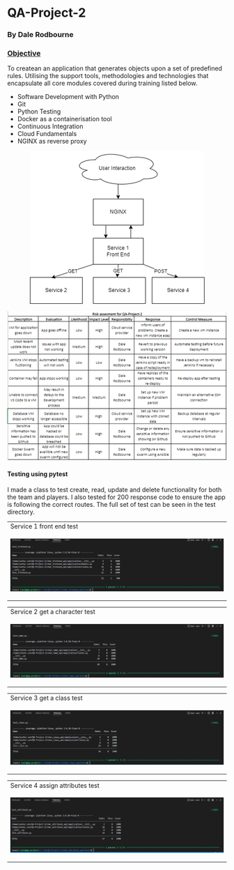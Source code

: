 # QA-Project-2
<h3>By Dale Rodbourne</h3>

<h3><u>Objective</u></h3>

To createan an application that generates objects upon a set of predefined rules. Utilising the support tools,
methodologies and technologies that encapsulate all core modules covered during training listed below.

* Software Development with Python
* Git
* Python Testing
* Docker as a containerisation tool
* Continuous Integration
* Cloud Fundamentals
* NGINX as reverse proxy

<p align="center">

<img src="https://github.com/drodbourne/dalerep/blob/main/Project2.drawio.png">
</p>


<p align="center">
<img src="https://github.com/drodbourne/dalerep/blob/main/QA2RA.png">
</p>

<h4>Testing using pytest</h4>

I made a class to test create, read, update and delete functionality for both the team and players. I also tested for 200 response code to ensure
the app is following the correct routes. The full set of test can be seen in the test directory.

<table>
    <tr>
    <td>Service 1 front end test </td>
    </tr>
  <tr>
    <td><p>
<img src="https://github.com/drodbourne/dalerep/blob/main/FrontendTest.png">
</p></td>
 </tr>
</table>

<table>
    <tr>
    <td>Service 2 get a character test </td>
    </tr>
  <tr>
    <td><p>
<img src="https://github.com/drodbourne/dalerep/blob/main/NameTest.png">
</p></td>
 </tr>
</table>

<table>
    <tr>
    <td>Service 3 get a class test </td>
    </tr>
  <tr>
    <td><p>
<img src="https://github.com/drodbourne/dalerep/blob/main/ClassTest.png">
</p></td>
 </tr>
</table>

<table>
    <tr>
    <td>Service 4 assign attributes test </td>
    </tr>
  <tr>
    <td><p>
<img src="https://github.com/drodbourne/dalerep/blob/main/AttributeTest.png">
</p></td>
 </tr>
</table>

